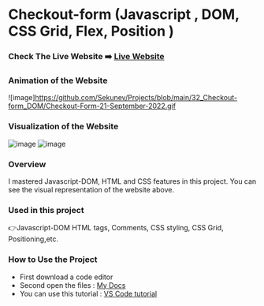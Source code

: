 # Checkout-form (Javascript , DOM, CSS Grid, Flex, Position )

### Check The Live Website ➡️ [Live Website](https://sekunev.github.io/Projects/32_Checkout-form_DOM/)


### Animation of the Website
![image]https://github.com/Sekunev/Projects/blob/main/32_Checkout-form_DOM/Checkout-Form-21-September-2022.gif

### Visualization of the Website
![image](https://user-images.githubusercontent.com/101554737/191563213-141882e2-b921-43e8-97a5-3d876933259c.png)
![image](https://user-images.githubusercontent.com/101554737/191563305-11fa68a8-9bde-4e95-aa0c-5a9128131d4c.png)



### Overview
I mastered Javascript-DOM, HTML and CSS features in this project. You can see the visual representation of the website above.

### Used in this project
👉Javascript-DOM HTML tags, Comments, CSS styling, CSS Grid, Positioning,etc.

### How to Use the Project
+ First download a code editor
+ Second open the files : [My Docs](https://github.com/Sekunev/Projects/tree/main/32_Checkout-form_DOM)
+ You can use this tutorial : [VS Code tutorial](https://www.youtube.com/watch?v=fJEbVCrEMSE)


